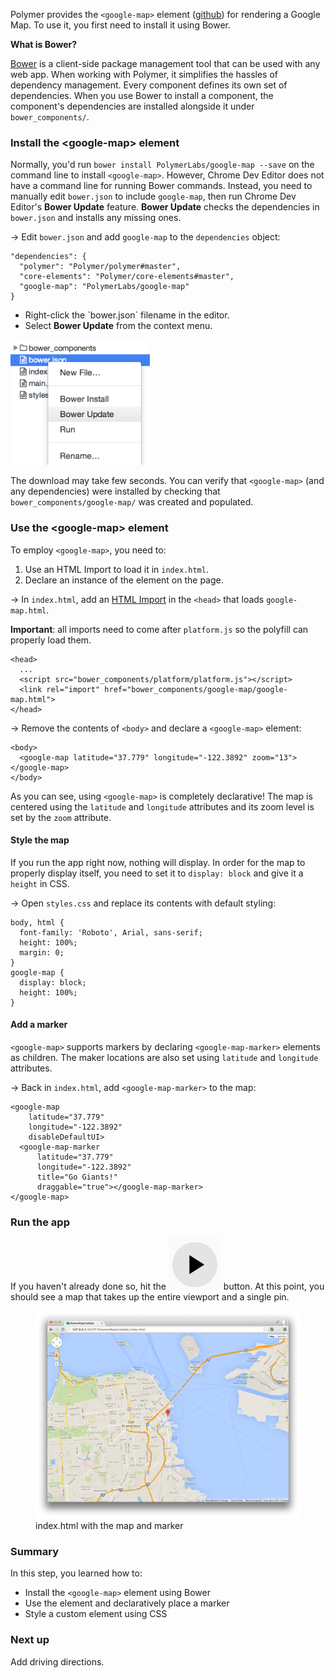 <toc-element></toc-element>

Polymer provides the `<google-map>` element ([github](https://github.com/PolymerLabs/google-map)) for rendering a Google Map.  To use it, you first need to install it using Bower.

<aside class="callout">
  <b>What is Bower?</b>

  <p><a href="http://bower.io/">Bower</a> is a client-side package management
    tool that can be used with any web app. When working with Polymer, it
    simplifies the hassles of dependency management. Every component defines
    its own set of dependencies. When you use Bower to install a component,
    the component's dependencies are installed alongside it under
    <code>bower_components/</code>.</p>

</aside>

### Install the &lt;google-map> element

Normally, you'd run `bower install PolymerLabs/google-map --save` on the
command line to install `<google-map>`. However, Chrome Dev Editor does
not have a command line for running Bower commands. Instead, you need to
manually edit `bower.json` to include `google-map`, then run Chrome Dev
Editor's **Bower Update** feature. **Bower Update** checks the dependencies in
`bower.json` and installs any missing ones.

<!-- <aside class="callout">
  <p><b>Pro tip</b>: the <code>--save</code> option appends the item to the <code>dependencies</code> section in <code>bower.json</code>.</p>
</aside> -->

&rarr; Edit `bower.json` and add `google-map` to the `dependencies` object:

    "dependencies": {
      "polymer": "Polymer/polymer#master",
      "core-elements": "Polymer/core-elements#master",
      "google-map": "PolymerLabs/google-map"
    }

<div class="stepbystep">
  <ul>
    <li>Right-click the `bower.json` filename in the editor.</li>
    <li>Select <b>Bower Update</b> from the context menu.</li>
  </ul>
  <div>
    <img src="img/s2-bowerupdate.png" style="height:200px;">
  </div>
</div>

The download may take few seconds. You can verify that `<google-map>` (and any
dependencies) were installed by checking that `bower_components/google-map/` was
created and populated.

### Use the &lt;google-map> element

To employ `<google-map>`, you need to:

1. Use an HTML Import to load it in `index.html`.
2. Declare an instance of the element on the page.

&rarr; In `index.html`, add an
[HTML Import](http://www.polymer-project.org/platform/html-imports.html) in the
`<head>` that loads `google-map.html`. 

**Important**: all imports need to come after `platform.js` so the polyfill can
properly load them.

    <head>
      ...
      <script src="bower_components/platform/platform.js"></script>
      <link rel="import" href="bower_components/google-map/google-map.html">
    </head>

&rarr; Remove the contents of `<body>` and declare a `<google-map>` element:

    <body>
      <google-map latitude="37.779" longitude="-122.3892" zoom="13"></google-map>
    </body>

As you can see, using `<google-map>` is completely declarative! The map is
centered using the `latitude` and `longitude` attributes and its zoom level is
set by the `zoom` attribute.

#### Style the map

If you run the app right now, nothing will display. In order for the map to
properly display itself, you need to set it to `display: block` and give it a
`height` in CSS.

&rarr; Open `styles.css` and replace its contents with default styling:

    body, html {
      font-family: 'Roboto', Arial, sans-serif;
      height: 100%;
      margin: 0;
    }
    google-map {
      display: block;
      height: 100%;
    }

#### Add a marker

`<google-map>` supports markers by declaring `<google-map-marker>` elements as children.
The maker locations are also set using `latitude` and `longitude` attributes.

&rarr; Back in `index.html`, add `<google-map-marker>` to the map:

    <google-map
        latitude="37.779"
        longitude="-122.3892"
        disableDefaultUI>
      <google-map-marker
          latitude="37.779"
          longitude="-122.3892"
          title="Go Giants!"
          draggable="true"></google-map-marker>
    </google-map>

### Run the app

If you haven't already done so, hit the <img src="img/runbutton.png"
class="icon"> button. At this point, you should see a map that takes up the
entire viewport and a single pin.

<figure>
  <img src="img/s2-maptab.png">
  <figcaption>index.html with the map and marker</figcaption>
</figure>

### Summary

In this step, you learned how to:

- Install the `<google-map>` element using Bower
-  Use the element and declaratively place a marker
- Style a custom element using CSS

### Next up

Add driving directions.
